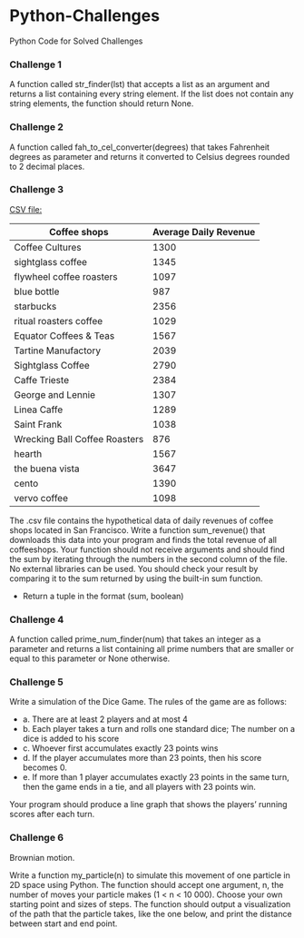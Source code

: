 # Python-Challenges
Python Code for Solved Challenges

### Challenge 1
A function called str_finder(lst) that accepts a list as an argument and returns a list containing every string element. If the list does not contain any string elements, the function should return None.

### Challenge 2
A function called fah_to_cel_converter(degrees) that takes Fahrenheit degrees as parameter and returns it converted to Celsius degrees rounded to 2 decimal places.

### Challenge 3
[CSV file:](https://github.com/markgacoka/Python-Challenges/blob/master/coffeeshops%20-%20Sheet1.csv)

Coffee shops                   |  Average Daily Revenue
-------------------------------|-----------------------
Coffee Cultures                |  1300
sightglass coffee              |  1345
flywheel coffee roasters       |  1097
blue bottle                    |  987
starbucks                      |  2356
ritual roasters coffee         |  1029
Equator Coffees & Teas         |  1567
Tartine Manufactory            |  2039
Sightglass Coffee              |  2790
Caffe Trieste                  |  2384
George and Lennie              |  1307
Linea Caffe                    |  1289
Saint Frank                    |  1038
Wrecking Ball Coffee Roasters  |  876
hearth                         |  1567
the buena vista                |  3647
cento                          |  1390
vervo coffee                   |  1098


The .csv file contains the hypothetical data of daily revenues of coffee shops located in San Francisco. 
Write a function sum_revenue() that downloads this data into your program and finds the total revenue of all coffeeshops. Your function should not receive arguments and should find the sum by iterating through the numbers in the second column of the file. No external libraries can be used. You should check your result by comparing it to the sum returned by using the built-in sum function.
* Return a tuple in the format (sum, boolean)

### Challenge 4
A function called prime_num_finder(num) that takes an integer as a parameter and returns a list containing all prime numbers that are smaller or equal to this parameter or None otherwise.

### Challenge 5
Write a simulation of the Dice Game. The rules of the game are as follows:
* a. There are at least 2 players and at most 4
* b. Each player takes a turn and rolls one standard dice; The number on a dice is added to his score
* c. Whoever first accumulates exactly 23 points wins
* d. If the player accumulates more than 23 points, then his score becomes 0.
* e. If more than 1 player accumulates exactly 23 points in the same turn, then the game ends in a tie, and all players with 23 points win.

Your program should produce a line graph that shows the players’ running scores after each turn.

### Challenge 6
Brownian motion.

Write a function my_particle(n) to simulate this movement of one particle in 2D space using Python. The function should accept one argument, n, the number of moves your particle makes (1 < n < 10 000). Choose your own starting point and sizes of steps. The function should output a visualization of the path that the particle takes, like the one below, and print the distance between start and end point.
